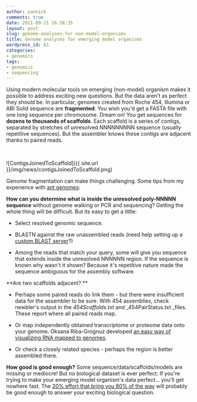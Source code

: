 ```yaml
---
author: yannick
comments: true
date: 2011-09-21 16:58:35
layout: post
slug: genome-analyses-for-non-model-organisms
title: Genome analyses for emerging model organisms
wordpress_id: 61
categories:
- genomics
tags:
- genomics
- sequencing
---
```


Using modern molecular tools on emerging (non-model) organism makes it possible to address exciting new questions. But the data aren't as perfect they should be. In particular, genomes created from Roche 454, Illumina or ABI Solid sequence are **fragmented**: You wish you'd get a FASTA file with one long sequence per chromosome. Dream on! You get sequences for **dozens to thousands of scaffolds**. Each scaffold is a series of contigs, separated by stretches of unresolved NNNNNNNNN sequence (usually repetitive sequences). But the assembler knows these contigs are adjacent thanks to paired reads.




 




![ContigsJoinedToScaffold]({{ site.url }}/img/news/contigsJoinedToScaffold.png)




Genome fragmentation can make things challenging. Some tips from my experience with [ant genomes](http://www.antgenomes.org):




**How can you determine what is inside the unresolved poly-NNNNN sequence** without genome walking or PCR and sequencing? Getting the whole thing will be difficult. But its easy to get a little:






  * Select resolved genomic sequence.


  * BLASTN against the raw unassembled reads (need help setting up a [custom BLAST server](http://www.sequenceserver.com)?)


  * Among the reads that match your query, some will give you sequence that extends inside the unresolved NNNNNN region. If the sequence is known why wasn't it shown? Because it's repetitive nature made the sequence ambiguous for the assembly software.




**Are two scaffolds adjacent? **






  * Perhaps some paired reads do link them - but there were insufficient data for the assembler to be sure. With 454 assemblies, check newbler's output in the _454Scaffolds.txt_ and _454PairStatus.txt _files. These report where all paired reads map.


  * Or map independently obtained transcriptome or proteome data onto your genome. Oksana Riba-Grognuz developed [an easy way of visualizing RNA mapped to genomes](https://github.com/ksanao/TGNet). 


  * Or check a closely related species - perhaps the region is better assembled there.




**How good is good enough?** Some sequence/data/scaffolds/models are missing or mediocre! But no biological dataset is ever perfect. If you're trying to make your emerging model organism's data perfect... you'll get nowhere fast. The [20% effort that bring you 80% of the way](http://en.wikipedia.org/wiki/Pareto_principle) will probably be good enough to answer your exciting biological question.








 
